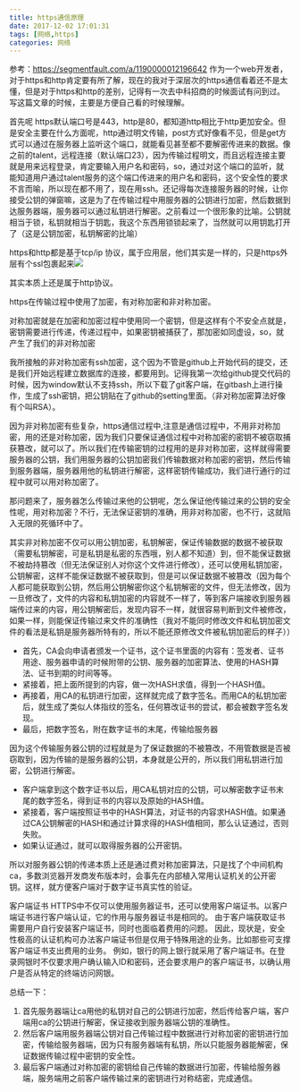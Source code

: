 ```yaml
---
title: https通信原理
date: 2017-12-02 17:01:31
tags: [网络,https]
categories: 网络
---
```


参考：https://segmentfault.com/a/1190000012196642
作为一个web开发者，对于https和http肯定要有所了解，现在的我对于深层次的https通信看着还不是太懂，但是对于https和http的差别，记得有一次去中科招商的时候面试有问到过。写这篇文章的时候，主要是方便自己看的时候理解。

<!--more-->

首先呢 https默认端口号是443，http是80，都知道http相比于http更加安全。但是安全主要在什么方面呢，http通过明文传输，post方式好像看不见，但是get方式可以通过在服务器上监听这个端口，就能看见甚至都不要解密传进来的数据。像之前的talent，远程连接（默认端口23），因为传输过程明文，而且远程连接主要就是用来远程登录，肯定要输入用户名和密码，so，通过对这个端口的监听，就能知道用户通过talent服务的这个端口传进来的用户名和密码，这个安全性的要求不言而喻，所以现在都不用了，现在用ssh。还记得每次连接服务器的时候，让你接受公钥的弹窗嘛，这是为了在传输过程中用服务器的公钥进行加密，然后数据到达服务器端，服务器可以通过私钥进行解密。之前看过一个很形象的比喻。公钥就相当于锁，私钥就相当于钥匙，我这个东西用锁锁起来了，当然就可以用钥匙打开了（这是公钥加密，私钥解密的比喻）

https和http都是基于tcp/ip 协议，属于应用层，他们其实是一样的，只是https外层有个ssl包裹起来![](http://ozys8fka7.bkt.clouddn.com/1336318852-5a1d155b41475_articlex.png)

其实本质上还是属于http协议。

https在传输过程中使用了加密，有对称加密和非对称加密。

对称加密就是在加密和加密过程中使用同一个密钥，但是这样有个不安全点就是，密钥需要进行传递，传递过程中，如果密钥被捕获了，那加密如同虚设，so，就产生了我们的非对称加密

我所接触的非对称加密有ssh加密，这个因为不管是github上开始代码的提交，还是我们开始远程建立数据库的连接，都要用到。记得我第一次给github提交代码的时候，因为window默认不支持ssh，所以下载了git客户端，在gitbash上进行操作，生成了ssh密钥，把公钥贴在了github的setting里面。（非对称加密算法好像有个叫RSA）。

因为非对称加密有些复杂，https通信过程中,注意是通信过程中，不用非对称加密，用的还是对称加密，因为我们只要保证通信过程中对称加密的密钥不被窃取捕获篡改，就可以了。所以我们在传输密钥的过程用的是非对称加密，这样就得需要服务器的公钥，我们用服务器的公钥加密我们传输数据对称加密的密钥，然后传输到服务器端，服务器用他的私钥进行解密，这样密钥传输成功，我们进行通行的过程中就可以用对称加密了。

那问题来了，服务器怎么传输过来他的公钥呢，怎么保证他传输过来的公钥的安全性呢，用对称加密？不行，无法保证密钥的准确，用非对称加密，也不行，这就陷入无限的死循环中了。

其实非对称加密不仅可以用公钥加密，私钥解密，保证传输数据的数据不被获取（需要私钥解密，可是私钥是私密的东西哦，别人都不知道）到，但不能保证数据不被劫持篡改（但无法保证别人对你这个文件进行修改），还可以使用私钥加密，公钥解密，这样不能保证数据不被获取到，但是可以保证数据不被篡改（因为每个人都可能获取到公钥，然后用公钥解密你这个私钥解密的文件，但无法修改，因为一旦修改了，文件的内容和私钥加密的内容就不一样了，等到客户端接收到服务器端传过来的内容，用公钥解密后，发现内容不一样，就很容易判断到文件被修改，如果一样，则能保证传输过来文件的准确性（我对不能同时修改文件和私钥加密文件的看法是私钥是服务器所特有的，所以不能还原修改文件被私钥加密后的样子））

*  首先，CA会向申请者颁发一个证书，这个证书里面的内容有：签发者、证书用途、服务器申请的时候附带的公钥、服务器的加密算法、使用的HASH算法、证书到期的时间等等。
*  紧接着，把上面所提到的内容，做一次HASH求值，得到一个HASH值。
*  再接着，用CA的私钥进行加密，这样就完成了数字签名。而用CA的私钥加密后，就生成了类似人体指纹的签名，任何篡改证书的尝试，都会被数字签名发现。
*  最后，把数字签名，附在数字证书的末尾，传输给服务器

因为这个传输服务器公钥的过程就是为了保证数据的不被篡改，不用管数据是否被窃取到，因为传输的是服务器的公钥，本身就是公开的，所以我们用私钥进行加密，公钥进行解密。

* 客户端拿到这个数字证书以后，用CA私钥对应的公钥，可以解密数字证书末尾的数字签名，得到证书的内容以及原始的HASH值。
* 紧接着，客户端按照证书中的HASH算法，对证书的内容求HASH值。如果通过CA公钥解密的HASH和通过计算求得的HASH值相同，那么认证通过，否则失败。
* 如果认证通过，就可以取得服务器的公开密钥。

所以对服务器公钥的传递本质上还是通过费对称加密算法，只是找了个中间机构ca，多数浏览器开发商发布版本时，会事先在内部植入常用认证机关的公开密钥。这样，就方便客户端对于数字证书真实性的验证。

客户端证书
HTTPS中不仅可以使用服务器证书，还可以使用客户端证书。以客户端证书进行客户端认证，它的作用与服务器证书是相同的。
由于客户端获取证书需要用户自行安装客户端证书，同时也面临着费用的问题。
因此，现状是，安全性极高的认证机构可办法客户端证书但是仅用于特殊用途的业务。比如那些可支撑客户端证书支出费用的业务。
例如，银行的网上银行就采用了客户端证书。在登录网银时不仅要求用户确认输入ID和密码，还会要求用户的客户端证书，以确认用户是否从特定的终端访问网银。

总结一下：
1.  首先服务器端让ca用他的私钥对自己的公钥进行加密，然后传给客户端，客户端用ca的公钥进行解密，保证接收到服务器端公钥的准确性。
2.  然后客户端用服务器端公钥对自己传输过程中数据进行对称加密的密钥进行加密，传输给服务器端，因为只有服务器端有私钥，所以只能服务器能解密，保证数据传输过程中密钥的安全性。
3.  最后客户端通过对称加密的密钥给自己传输的数据进行加密，传输给服务器端，服务端用之前客户端传输过来的密钥进行对称结密，完成通信。

